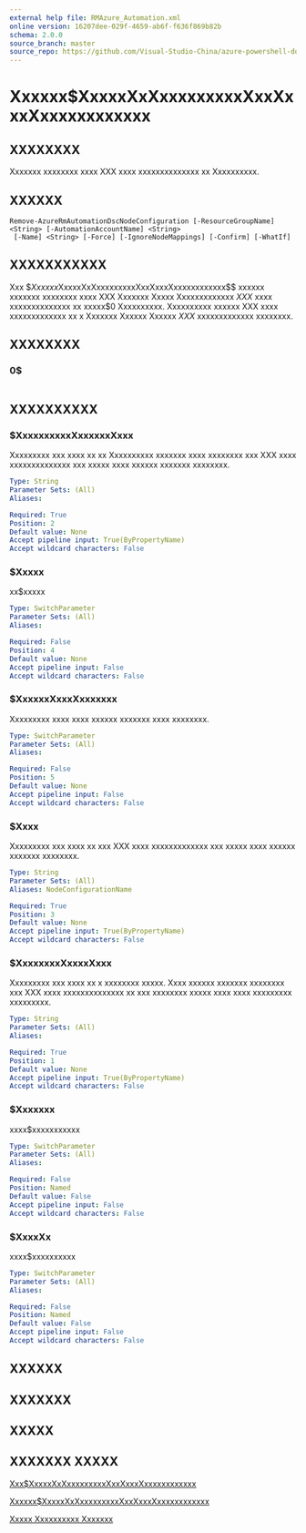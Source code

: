 ```yaml
---
external help file: RMAzure_Automation.xml
online version: 16207dee-029f-4659-ab6f-f636f869b82b
schema: 2.0.0
source_branch: master
source_repo: https://github.com/Visual-Studio-China/azure-powershell-docs-int
---
```


# Xxxxxx$XxxxxXxXxxxxxxxxxXxxXxxxXxxxxxxxxxxxx
## XXXXXXXX
Xxxxxxx xxxxxxxx xxxx XXX xxxx xxxxxxxxxxxxxx xx Xxxxxxxxxx.

## XXXXXX

```
Remove-AzureRmAutomationDscNodeConfiguration [-ResourceGroupName] <String> [-AutomationAccountName] <String>
 [-Name] <String> [-Force] [-IgnoreNodeMappings] [-Confirm] [-WhatIf]
```

## XXXXXXXXXXX
Xxx $$Xxxxxx$XxxxxXxXxxxxxxxxxXxxXxxxXxxxxxxxxxxxx$$ xxxxxx xxxxxxx xxxxxxxx xxxx XXX Xxxxxxx Xxxxx Xxxxxxxxxxxxx $XXX$ xxxx xxxxxxxxxxxxxx xx xxxxx$0 Xxxxxxxxxx.
Xxxxxxxxxx xxxxxx XXX xxxx xxxxxxxxxxxxx xx x Xxxxxxx Xxxxxx Xxxxxx $XXX$ xxxxxxxxxxxxx xxxxxxxx.

## XXXXXXXX

### 0$
```

```

## XXXXXXXXXX

### $XxxxxxxxxxXxxxxxxXxxx
Xxxxxxxxx xxx xxxx xx xx Xxxxxxxxxx xxxxxxx xxxx xxxxxxxx xxx XXX xxxx xxxxxxxxxxxxxx xxx xxxxx xxxx xxxxxx xxxxxxx xxxxxxxx.

```yaml
Type: String
Parameter Sets: (All)
Aliases: 

Required: True
Position: 2
Default value: None
Accept pipeline input: True(ByPropertyName)
Accept wildcard characters: False
```

### $Xxxxx
xx$xxxxx

```yaml
Type: SwitchParameter
Parameter Sets: (All)
Aliases: 

Required: False
Position: 4
Default value: None
Accept pipeline input: False
Accept wildcard characters: False
```

### $XxxxxxXxxxXxxxxxxx
Xxxxxxxxx xxxx xxxx xxxxxx xxxxxxx xxxx xxxxxxxx.

```yaml
Type: SwitchParameter
Parameter Sets: (All)
Aliases: 

Required: False
Position: 5
Default value: None
Accept pipeline input: False
Accept wildcard characters: False
```

### $Xxxx
Xxxxxxxxx xxx xxxx xx xxx XXX xxxx xxxxxxxxxxxxx xxx xxxxx xxxx xxxxxx xxxxxxx xxxxxxxx.

```yaml
Type: String
Parameter Sets: (All)
Aliases: NodeConfigurationName

Required: True
Position: 3
Default value: None
Accept pipeline input: True(ByPropertyName)
Accept wildcard characters: False
```

### $XxxxxxxxXxxxxXxxx
Xxxxxxxxx xxx xxxx xx x xxxxxxxx xxxxx.
Xxxx xxxxxx xxxxxxx xxxxxxxx xxx XXX xxxx xxxxxxxxxxxxxx xx xxx xxxxxxxx xxxxx xxxx xxxx xxxxxxxxx xxxxxxxxx.

```yaml
Type: String
Parameter Sets: (All)
Aliases: 

Required: True
Position: 1
Default value: None
Accept pipeline input: True(ByPropertyName)
Accept wildcard characters: False
```

### $Xxxxxxx
xxxx$xxxxxxxxxxx

```yaml
Type: SwitchParameter
Parameter Sets: (All)
Aliases: 

Required: False
Position: Named
Default value: False
Accept pipeline input: False
Accept wildcard characters: False
```

### $XxxxXx
xxxx$xxxxxxxxxx

```yaml
Type: SwitchParameter
Parameter Sets: (All)
Aliases: 

Required: False
Position: Named
Default value: False
Accept pipeline input: False
Accept wildcard characters: False
```

## XXXXXX

## XXXXXXX

## XXXXX

## XXXXXXX XXXXX

[Xxx$XxxxxXxXxxxxxxxxxXxxXxxxXxxxxxxxxxxxx](16207dee-029f-4659-ab6f-f636f869b82b)

[Xxxxxx$XxxxxXxXxxxxxxxxxXxxXxxxXxxxxxxxxxxxx](0ef99c72-89fd-478d-850e-50ed5a0aba17)

[Xxxxx Xxxxxxxxxx Xxxxxxx](e3d89134-0c83-4dbf-8072-062bc6f843a6)


